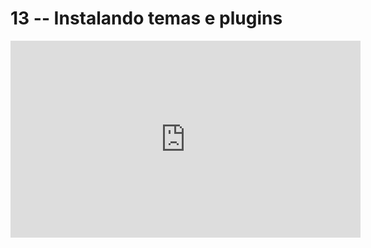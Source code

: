 # 13 -- Instalando temas e plugins

<iframe 
        width="560" 
        height="315" 
        src="https://www.youtube.com/embed/8PtdqWY3y20" 
        title="YouTube video player" 
        frameborder="0" 
        allow="accelerometer; autoplay; clipboard-write; encrypted-media; gyroscope; picture-in-picture" 
        allowfullscreen
        >
</iframe>

